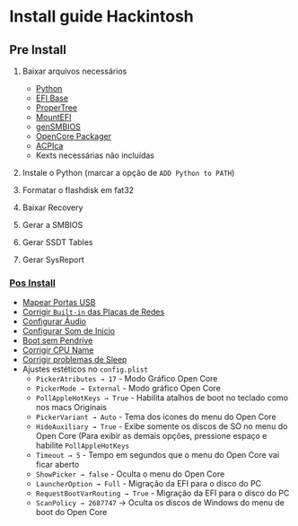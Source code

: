 # Install guide Hackintosh

## Pre Install
1. Baixar arquivos necessários
     - [Python](https://www.python.org/downloads/)
     - [EFI Base](https://github.com/luchina-gabriel?tab=repositories)
     - [ProperTree](https://github.com/corpnewt/ProperTree)
     - [MountEFI](https://github.com/corpnewt/ProperTree)
     - [genSMBIOS](https://github.com/corpnewt/ProperTree)
     - [OpenCore Packager](https://github.com/chris1111/OpenCore-Packager)
     - [ACPIca](https://github.com/acpica/acpica/)
     - Kexts necessárias não incluídas

2. Instale o Python (marcar a opção de `ADD Python to PATH`)
3. Formatar o flashdisk em fat32
4. Baixar Recovery
5. Gerar a SMBIOS
6. Gerar SSDT Tables
7. Gerar SysReport

 ### [Pos Install](https://dortania.github.io/OpenCore-Post-Install/#how-to-follow-this-guide)
 - [Mapear Portas USB](https://dortania.github.io/OpenCore-Post-Install/usb/intel-mapping/intel.html#Intel-usb-mapping)
 - [Corrigir `Built-in` das Placas de Redes](https://dortania.github.io/OpenCore-Post-Install/universal/iservices.html#fixing-en0)
 - [Configurar Áudio](https://dortania.github.io/OpenCore-Post-Install/universal/audio.html#finding-your-layout-id)
 - [Configurar Som de Inicio](https://dortania.github.io/OpenCore-Post-Install/cosmetic/gui.html#setting-up-boot-chime-with-audiodxe)
 -  [Boot sem Pendrive](https://dortania.github.io/OpenCore-Post-Install/universal/oc2hdd.html#grabbing-opencore-off-the-usb)
 - [Corrigir CPU Name](https://github.com/corpnewt/CPU-Name)
 - [Corrigir problemas de Sleep](https://dortania.github.io/OpenCore-Post-Install/universal/sleep.html#preparations)
 - Ajustes estéticos no `config.plist`
     - `PickerAtributes → 17` - Modo Gráfico Open Core
     - `PickerMode → External` - Modo gráfico Open Core
     - `PollAppleHotKeys → True` - Habilita atalhos de boot no teclado como nos macs Originais
     - `PickerVariant → Auto` - Tema dos ícones do menu do Open Core
     - `HideAuxiliary → True` - Exibe somente os discos de SO no menu do Open Core (Para exibir as demais opções, pressione espaço e habilite `PollAppleHotKeys`
     - `Timeout → 5` - Tempo em segundos que o menu do Open Core vai ficar aberto
     - `ShowPicker → false` - Oculta o menu do Open Core
     - `LauncherOption → Full` - Migração da EFI para o disco do PC
     - `RequestBootVarRouting → True`  - Migração da EFI para o disco do PC
     - `ScanPolicy → 2687747` → Oculta os discos de Windows do menu de boot do Open Core

